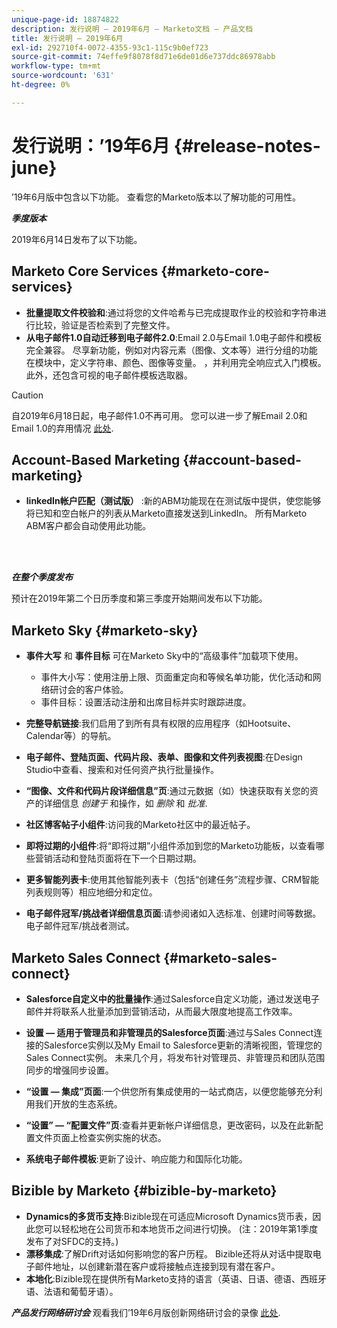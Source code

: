 ```yaml
---
unique-page-id: 18874822
description: 发行说明 — 2019年6月 — Marketo文档 — 产品文档
title: 发行说明 — 2019年6月
exl-id: 292710f4-0072-4355-93c1-115c9b0ef723
source-git-commit: 74effe9f8078f8d71e6de01d6e737ddc86978abb
workflow-type: tm+mt
source-wordcount: '631'
ht-degree: 0%

---
```


# 发行说明：’19年6月 {#release-notes-june}

’19年6月版中包含以下功能。 查看您的Marketo版本以了解功能的可用性。

**_季度版本_**

2019年6月14日发布了以下功能。

## Marketo Core Services {#marketo-core-services}

* **批量提取文件校验和**:通过将您的文件哈希与已完成提取作业的校验和字符串进行比较，验证是否检索到了完整文件。
* **从电子邮件1.0自动迁移到电子邮件2.0**:Email 2.0与Email 1.0电子邮件和模板完全兼容。 尽享新功能，例如对内容元素（图像、文本等）进行分组的功能 在模块中，定义字符串、颜色、图像等变量。 ，并利用完全响应式入门模板。 此外，还包含可视的电子邮件模板选取器。

>[!CAUTION]
>
>自2019年6月18日起，电子邮件1.0不再可用。 您可以进一步了解Email 2.0和Email 1.0的弃用情况 [此处](https://nation.marketo.com/docs/DOC-7038).

## Account-Based Marketing {#account-based-marketing}

* **linkedIn帐户匹配（测试版）** :新的ABM功能现在在测试版中提供，使您能够将已知和空白帐户的列表从Marketo直接发送到LinkedIn。 所有Marketo ABM客户都会自动使用此功能。

<br> 

**_在整个季度发布_**

预计在2019年第二个日历季度和第三季度开始期间发布以下功能。

## Marketo Sky {#marketo-sky}

* **事件大写** 和 **事件目标** 可在Marketo Sky中的“高级事件”加载项下使用。

   * 事件大小写：使用注册上限、页面重定向和等候名单功能，优化活动和网络研讨会的客户体验。
   * 事件目标：设置活动注册和出席目标并实时跟踪进度。

* **完整导航链接**:我们启用了到所有具有权限的应用程序（如Hootsuite、Calendar等）的导航。
* **电子邮件、登陆页面、代码片段、表单、图像和文件列表视图**:在Design Studio中查看、搜索和对任何资产执行批量操作。
* **“图像、文件和代码片段详细信息”页**:通过元数据（如）快速获取有关您的资产的详细信息 _创建于_ 和操作，如 _删除_ 和 _批准_.
* **社区博客帖子小组件**:访问我的Marketo社区中的最近帖子。
* **即将过期的小组件**:将“即将过期”小组件添加到您的Marketo功能板，以查看哪些营销活动和登陆页面将在下一个日期过期。
* **更多智能列表卡**:使用其他智能列表卡（包括“创建任务”流程步骤、CRM智能列表规则等）相应地细分和定位。
* **电子邮件冠军/挑战者详细信息页面**:请参阅诸如入选标准、创建时间等数据。 电子邮件冠军/挑战者测试。

## Marketo Sales Connect {#marketo-sales-connect}

* **Salesforce自定义中的批量操作**:通过Salesforce自定义功能，通过发送电子邮件并将联系人批量添加到营销活动，从而最大限度地提高工作效率。
* **设置 — 适用于管理员和非管理员的Salesforce页面**:通过与Sales Connect连接的Salesforce实例以及My Email to Salesforce更新的清晰视图，管理您的Sales Connect实例。 未来几个月，将发布针对管理员、非管理员和团队范围同步的增强同步设置。
* **“设置 — 集成”页面**:一个供您所有集成使用的一站式商店，以便您能够充分利用我们开放的生态系统。
* **“设置” — “配置文件”页**:查看并更新帐户详细信息，更改密码，以及在此新配置文件页面上检查实例实施的状态。

* **系统电子邮件模板**:更新了设计、响应能力和国际化功能。

## Bizible by Marketo {#bizible-by-marketo}

* **Dynamics的多货币支持**:Bizible现在可适应Microsoft Dynamics货币表，因此您可以轻松地在公司货币和本地货币之间进行切换。 (注：2019年第1季度发布了对SFDC的支持。)
* **漂移集成**:了解Drift对话如何影响您的客户历程。 Bizible还将从对话中提取电子邮件地址，以创建新潜在客户或将接触点连接到现有潜在客户。
* **本地化**:Bizible现在提供所有Marketo支持的语言（英语、日语、德语、西班牙语、法语和葡萄牙语）。

***产品发行网络研讨会*** 观看我们’19年6月版创新网络研讨会的录像 [此处](https://engage.marketo.com/Marketo-June-Product-Release-2019-On-Demand.html).
